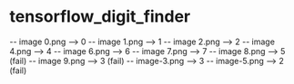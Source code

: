 # tensorflow_digit_finder
-- image 0.png --> 0
-- image 1.png --> 1
-- image 2.png --> 2
-- image 4.png --> 4
-- image 6.png --> 6
-- image 7.png --> 7
-- image 8.png --> 5 (fail)
-- image 9.png --> 3 (fail) 
-- image-3.png --> 3
-- image-5.png --> 2 (fail)
